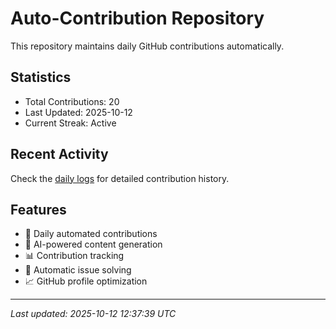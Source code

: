# Auto-Contribution Repository

This repository maintains daily GitHub contributions automatically.

## Statistics

- Total Contributions: 20
- Last Updated: 2025-10-12
- Current Streak: Active

## Recent Activity

Check the [daily logs](./contributions/daily_logs/) for detailed contribution history.

## Features

- 🔄 Daily automated contributions
- 🤖 AI-powered content generation
- 📊 Contribution tracking
- 🐛 Automatic issue solving
- 📈 GitHub profile optimization

---
*Last updated: 2025-10-12 12:37:39 UTC*
